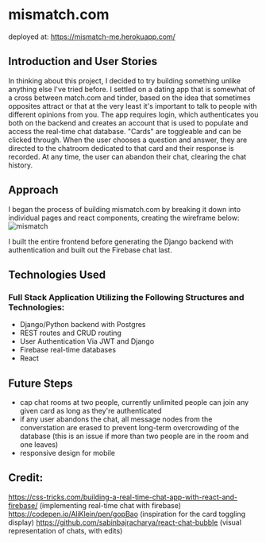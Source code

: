 # mismatch.com
deployed at: https://mismatch-me.herokuapp.com/

## Introduction and User Stories
In thinking about this project, I decided to try building something unlike anything else I've tried before. I settled on a dating app that is somewhat of a cross between match.com and tinder, based on the idea that sometimes opposites attract or that at the very least it's important to talk to people with different opinions from you. The app requires login, which authenticates you both on the backend and creates an account that is used to populate and access the real-time chat database. "Cards" are toggleable and can be clicked through. When the user chooses a question and answer, they are directed to the chatroom dedicated to that card and their response is recorded. At any time, the user can abandon their chat, clearing the chat history.

## Approach
I began the process of building mismatch.com by breaking it down into individual pages and react components, creating the wireframe below:
![mismatch](/public/mismatch.png)

I built the entire frontend before generating the Django backend with authentication and built out the Firebase chat last.

## Technologies Used
### Full Stack Application Utilizing the Following Structures and Technologies:
- Django/Python backend with Postgres 
- REST routes and CRUD routing
- User Authentication Via JWT and Django
- Firebase real-time databases
- React 

## Future Steps
- cap chat rooms at two people, currently unlimited people can join any given card as long as they're authenticated
- if any user abandons the chat, all message nodes from the converstation are erased to prevent long-term overcrowding of the database (this is an issue if more than two people are in the room and one leaves)
- responsive design for mobile

## Credit:
https://css-tricks.com/building-a-real-time-chat-app-with-react-and-firebase/  (implementing real-time chat with firebase)
https://codepen.io/AliKlein/pen/gopBao (inspiration for the card toggling display)
https://github.com/sabinbajracharya/react-chat-bubble (visual representation of chats, with edits)

